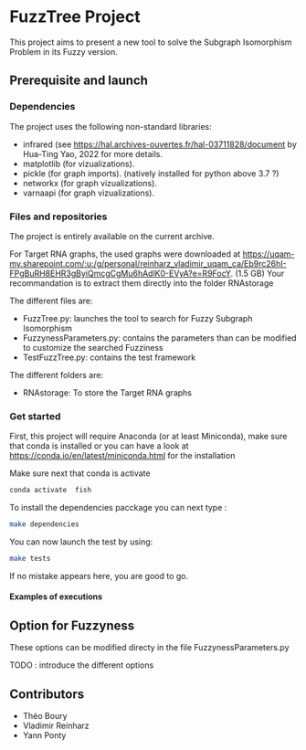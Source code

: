 # FuzzTree Project

This project aims to present a new tool to solve the Subgraph Isomorphism Problem in its Fuzzy version.

## Prerequisite and launch

### Dependencies 
The project uses the following non-standard libraries:

* infrared (see https://hal.archives-ouvertes.fr/hal-03711828/document by Hua-Ting Yao, 2022 for more details.
* matplotlib (for vizualizations).
* pickle (for graph imports). (natively installed for python above 3.7 ?)
* networkx (for graph vizualizations).
* varnaapi (for graph vizualizations). 


### Files and repositories
The project is entirely available on the current archive. 

For Target RNA graphs, the used graphs were downloaded at https://uqam-my.sharepoint.com/:u:/g/personal/reinharz_vladimir_uqam_ca/Eb9rc26hI-FPgBuRH8EHR3gByiQmcgCgMu6hAdlK0-EVyA?e=R9FocY. (1.5 GB) Your recommandation is to extract them directly into the folder RNAstorage

The different files are:
* FuzzTree.py: launches the tool to search for Fuzzy Subgraph Isomorphism
* FuzzynessParameters.py: contains the parameters than can be modified to customize the searched Fuzziness
* TestFuzzTree.py: contains the test framework 

The different folders are:
* RNAstorage: To store the Target RNA graphs


### Get started

First, this project will require Anaconda (or at least Miniconda), make sure that conda is installed or you can have a look at https://conda.io/en/latest/miniconda.html for the installation

Make sure next that conda is activate

```bash
conda activate  fish
```

To install the dependencies pacckage you can next type :

```bash
make dependencies
```

You can now launch the test by using:

```bash
make tests
```
If no mistake appears here, you are good to go.

#### Examples of executions


## Option for Fuzzyness

These options can be modified directy in the file FuzzynessParameters.py

TODO : introduce the different options


## Contributors

* Théo Boury
* Vladimir Reinharz
* Yann Ponty






